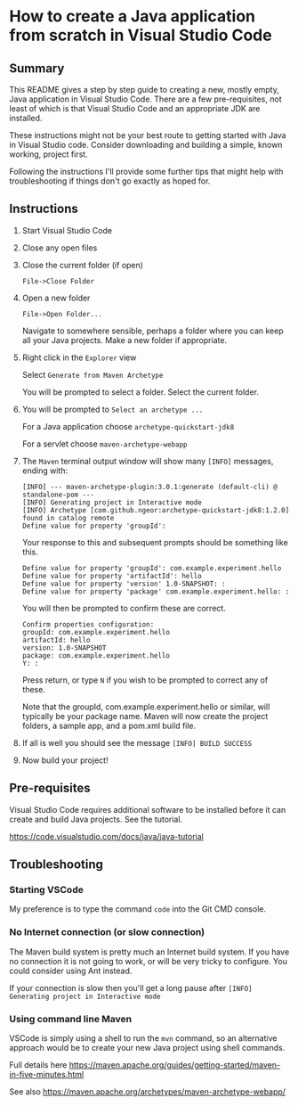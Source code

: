 # How to create a Java application from scratch in Visual Studio Code

## Summary

This README gives a step by step guide to creating a new, mostly empty, Java application in Visual Studio Code.  There are a few pre-requisites, not least of which is that Visual Studio Code and an appropriate JDK are installed.

These instructions might not be your best route to getting started with Java in Visual Studio code. Consider downloading and building a simple, known working, project first.

Following the instructions I'll provide some further tips that might help with troubleshooting if things don't go exactly as hoped for.

## Instructions

1. Start Visual Studio Code

1. Close any open files

1. Close the current folder (if open)

   ```File->Close Folder```

1. Open a new folder

   ```File->Open Folder...```

   Navigate to somewhere sensible, perhaps a folder where you can keep all your Java projects. Make a new folder if appropriate.

1. Right click in the ```Explorer``` view 

    Select ```Generate from Maven Archetype```

    You will be prompted to select a folder. Select the current folder.

1. You will be prompted to ```Select an archetype ...```

   For a Java application choose ```archetype-quickstart-jdk8```
   
   For a servlet choose ```maven-archetype-webapp```
   
 

1. The ```Maven``` terminal output window will show many ```[INFO]``` messages, ending with:

   ```
   [INFO] --- maven-archetype-plugin:3.0.1:generate (default-cli) @ standalone-pom ---
   [INFO] Generating project in Interactive mode
   [INFO] Archetype [com.github.ngeor:archetype-quickstart-jdk8:1.2.0] found in catalog remote
   Define value for property 'groupId':
   ```

   Your response to this and subsequent prompts should be something like this.

   ```
   Define value for property 'groupId': com.example.experiment.hello
   Define value for property 'artifactId': hello
   Define value for property 'version' 1.0-SNAPSHOT: :
   Define value for property 'package' com.example.experiment.hello: :
   ```
   You will then be prompted to confirm these are correct.

   ```
   Confirm properties configuration:
   groupId: com.example.experiment.hello
   artifactId: hello
   version: 1.0-SNAPSHOT
   package: com.example.experiment.hello
   Y: :
   ```

   Press return, or type ```N``` if you wish to be prompted to correct any of these.

   Note that the groupId, com.example.experiment.hello or similar, will typically be your package name.  Maven will now create the project folders, a sample app, and a pom.xml build file.

1. If all is well you should see the message ```[INFO] BUILD SUCCESS```

1. Now build your project!

## Pre-requisites

Visual Studio Code requires additional software to be installed before it can create and build Java projects.  See the tutorial.

https://code.visualstudio.com/docs/java/java-tutorial

## Troubleshooting

### Starting VSCode

My preference is to type the command ```code``` into the Git CMD console.

### No Internet connection (or slow connection)

The Maven build system is pretty much an Internet build system.  If you have no connection it is not going to work, or will be very tricky to configure.  You could consider using Ant instead.

If your connection is slow then you'll get a long pause after ```[INFO] Generating project in Interactive mode``` 

### Using command line Maven

VSCode is simply using a shell to run the ```mvn``` command, so an alternative approach would be to create your new Java project using shell commands.  

Full details here https://maven.apache.org/guides/getting-started/maven-in-five-minutes.html

See also https://maven.apache.org/archetypes/maven-archetype-webapp/
